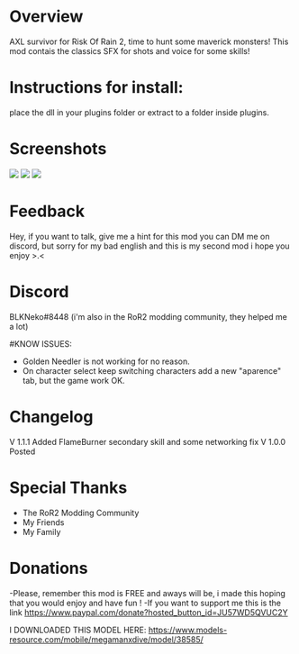 # Overview
AXL survivor for Risk Of Rain 2, time to hunt some maverick monsters!
This mod contais the classics SFX for shots and voice for some skills!

# Instructions for install:
place the dll in your plugins folder or extract to a folder inside plugins.


# Screenshots
![](https://i.imgur.com/dgbFTGu.png)
![](https://i.imgur.com/4IpJw8L.png)
![](https://i.imgur.com/41BNyiI.png)

# Feedback
Hey, if you want to talk, give me a hint for this mod you can DM me on discord, but sorry for my bad english and this is my second mod i hope you enjoy >.<

# Discord
BLKNeko#8448 (i'm also in the RoR2 modding community, they helped me a lot)

#KNOW ISSUES:
- Golden Needler is not working for no reason.
- On character select keep switching characters add a new "aparence" tab, but the game work OK.


# Changelog
V 1.1.1 Added FlameBurner secondary skill and some networking fix
V 1.0.0 Posted

# Special Thanks
- The RoR2 Modding Community
- My Friends
- My Family

# Donations
-Please, remember this mod is FREE and aways will be, i made this hoping that you would enjoy and have fun !
-If you want to support me this is the link
https://www.paypal.com/donate?hosted_button_id=JU57WD5QVUC2Y

I DOWNLOADED THIS MODEL HERE:
https://www.models-resource.com/mobile/megamanxdive/model/38585/